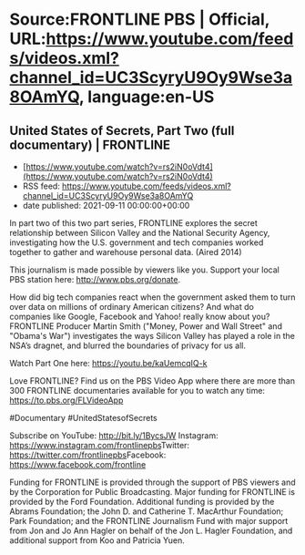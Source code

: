 # Source:FRONTLINE PBS | Official, URL:https://www.youtube.com/feeds/videos.xml?channel_id=UC3ScyryU9Oy9Wse3a8OAmYQ, language:en-US

## United States of Secrets, Part Two (full documentary) | FRONTLINE
 - [https://www.youtube.com/watch?v=rs2iN0oVdt4](https://www.youtube.com/watch?v=rs2iN0oVdt4)
 - RSS feed: https://www.youtube.com/feeds/videos.xml?channel_id=UC3ScyryU9Oy9Wse3a8OAmYQ
 - date published: 2021-09-11 00:00:00+00:00

In part two of this two part series, FRONTLINE explores the secret relationship between Silicon Valley and the National Security Agency, investigating how the U.S. government and tech companies worked together to gather and warehouse personal data. (Aired 2014)

This journalism is made possible by viewers like you. Support your local PBS station here: http://www.pbs.org/donate​.

How did big tech companies react when the government asked them to turn over data on millions of ordinary American citizens? And what do companies like Google, Facebook and Yahoo! really know about you? FRONTLINE Producer Martin Smith ("Money, Power and Wall Street" and "Obama's War") investigates the ways Silicon Valley has played a role in the NSA’s dragnet, and blurred the boundaries of privacy for us all.

Watch Part One here: https://youtu.be/kaUemcqIQ-k

Love FRONTLINE? Find us on the PBS Video App where there are more than 300 FRONTLINE documentaries available for you to watch any time: https://to.pbs.org/FLVideoApp​ 

#Documentary #UnitedStatesofSecrets

Subscribe on YouTube: http://bit.ly/1BycsJW​
Instagram: https://www.instagram.com/frontlinepbs​
Twitter: https://twitter.com/frontlinepbs​
Facebook: https://www.facebook.com/frontline

Funding for FRONTLINE is provided through the support of PBS viewers and by the Corporation for Public Broadcasting. Major funding for FRONTLINE is provided by the Ford Foundation. Additional funding is provided by the Abrams Foundation; the John D. and Catherine T. MacArthur Foundation; Park Foundation; and the FRONTLINE Journalism Fund with major support from Jon and Jo Ann Hagler on behalf of the Jon L. Hagler Foundation, and additional support from Koo and Patricia Yuen.

